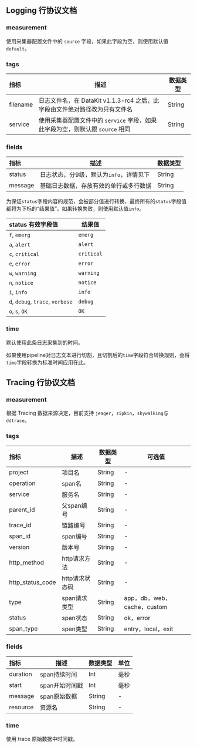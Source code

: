 ## Logging 行协议文档

### measurement

使用采集器配置文件中的 `source` 字段，如果此字段为空，则使用默认值 `default`。

### tags

| 指标     | 描述                                                                          | 数据类型 |
| :--      | ---                                                                           | ---      |
| filename | 日志文件名，在 DataKit v1.1.3-rc4 之后，此字段由文件绝对路径改为只有文件名    | String   |
| service  | 使用采集器配置文件中的 `service` 字段，如果此字段为空，则默认跟 `source` 相同 | String   |

### fields

| 指标    | 描述                                    | 数据类型 |
| :--     | ---                                     | ---      |
| status  | 日志状态，分9级，默认为`info`，详情见下 | String   |
| message | 基础日志数据，存放有效的单行或多行数据  | String   |

为保证`status`字段内容的规范，会被部分值进行转换，最终所有的`status`字段值都将为下标的“结果值”。如果转换失败，则使用默认值`info`。

| status 有效字段值                | 结果值     |
| :---                             | --         |
| `f`, `emerg`                     | `emerg`    |
| `a`, `alert`                     | `alert`    |
| `c`, `critical`                  | `critical` |
| `e`, `error`                     | `error`    |
| `w`, `warning`                   | `warning`  |
| `n`, `notice`                    | `notice`   |
| `i`, `info`                      | `info`     |
| `d`, `debug`, `trace`, `verbose` | `debug`    |
| `o`, `s`, `OK`                   | `OK`       |

### time

默认使用此条日志采集到的时间。

如果使用pipeline对日志文本进行切割，且切割后的`time`字段符合转换规则，会将`time`字段转换为标准时间应用在此。


## Tracing 行协议文档

### measurement

根据 Tracing 数据来源决定，目前支持 `jeager`，`zipkin`，`skywalking`与`ddtrace`。


### tags

| 指标     | 描述  | 数据类型 |  可选值 |
| :--      | ---    | ---      |   ---    |
| project           | 项目名         | String   |   -    |
| operation         | span名         | String   |   -    |
| service           | 服务名         | String   |   -    |
| parent_id         | 父span编号     | String   |   -    |
| trace_id          | 链路编号       | String   |   -    |
| span_id           | span编号       | String   |   -    |
| version           | 版本号         | String   |   -    |
| http_method       | http请求方法   | String   |   -    |
| http_status_code  | http请求状态码 | String   |   -    |
| type              | span请求类型   | String   |   app，db，web，cache，custom    |
| status            | span状态       | String   |   ok，error    |
| span_type         | span类型       | String   |   entry，local，exit    |


### fields

| 指标     | 描述           | 数据类型 | 单位 |
| :--      | ---           | ---     | ---  |
| duration | span持续时间   | Int     |  毫秒 |
| start    | span开始时间戳 | Int     |  毫秒 |
| message  | span原始数据   | String  |  -   |
| resource | 资源名         | String  |  -   |

### time

使用 trace 原始数据中时间戳。